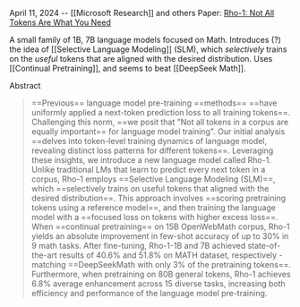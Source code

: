 April 11, 2024 -- [[Microsoft Research]] and others
Paper: [Rho-1: Not All Tokens Are What You Need](https://arxiv.org/abs/2404.07965)

A small family of 1B, 7B language models focused on Math. Introduces (?) the idea of [[Selective Language Modeling]] (SLM), which *selectively* trains on the *useful* tokens that are aligned with the desired distribution. Uses [[Continual Pretraining]], and seems to beat [[DeepSeek Math]].

Abstract
> ==Previous== language model pre-training ==methods== ==have uniformly applied a next-token prediction loss to all training tokens==. Challenging this norm, ==we posit that "Not all tokens in a corpus are equally important== for language model training". Our initial analysis ==delves into token-level training dynamics of language model, revealing distinct loss patterns for different tokens==. Leveraging these insights, we introduce a new language model called Rho-1. Unlike traditional LMs that learn to predict every next token in a corpus, Rho-1 employs ==Selective Language Modeling (SLM)==, which ==selectively trains on useful tokens that aligned with the desired distribution==. This approach involves ==scoring pretraining tokens using a reference model==, and then training the language model with a ==focused loss on tokens with higher excess loss==. When ==continual pretraining== on 15B OpenWebMath corpus, Rho-1 yields an absolute improvement in few-shot accuracy of up to 30% in 9 math tasks. After fine-tuning, Rho-1-1B and 7B achieved state-of-the-art results of 40.6% and 51.8% on MATH dataset, respectively - matching ==DeepSeekMath with only 3% of the pretraining tokens==. Furthermore, when pretraining on 80B general tokens, Rho-1 achieves 6.8% average enhancement across 15 diverse tasks, increasing both efficiency and performance of the language model pre-training.


